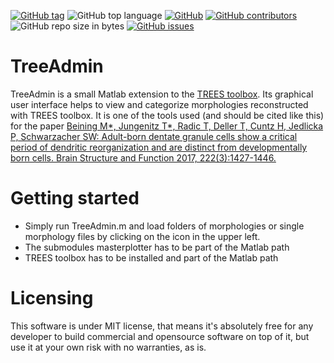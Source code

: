 [![GitHub tag](https://img.shields.io/github/tag/MarcelBeining/TreeAdmin.svg?style=for-the-badge)](https://github.com/MarcelBeining/TreeAdmin/releases)
![GitHub top language](https://img.shields.io/github/languages/top/MarcelBeining/TreeAdmin.svg?style=for-the-badge)
[![GitHub](https://img.shields.io/github/license/MarcelBeining/TreeAdmin.svg?style=for-the-badge)](https://github.com/MarcelBeining/TreeAdmin/blob/master/LICENSE)
[![GitHub contributors](https://img.shields.io/github/contributors/MarcelBeining/TreeAdmin.svg?style=for-the-badge)](https://github.com/MarcelBeining/TreeAdmin/graphs/contributors)
![GitHub repo size in bytes](https://img.shields.io/github/repo-size/MarcelBeining/TreeAdmin.svg?style=for-the-badge)
[![GitHub issues](https://img.shields.io/github/issues/MarcelBeining/TreeAdmin.svg?style=for-the-badge)](https://github.com/MarcelBeining/TreeAdmin/issues)

# TreeAdmin

TreeAdmin is a small Matlab extension to the [TREES toolbox](http://www.treestoolbox.org). Its graphical user interface helps to view and categorize morphologies reconstructed with TREES toolbox. It is one of the tools used (and should be cited like this) for the paper [Beining M*, Jungenitz T*, Radic T, Deller T, Cuntz H, Jedlicka P, Schwarzacher SW: Adult-born dentate granule cells show a critical period of dendritic reorganization and are distinct from developmentally born cells. Brain Structure and Function 2017, 222(3):1427-1446.](https://link.springer.com/article/10.1007/s00429-016-1285-y)

# Getting started

- Simply run TreeAdmin.m and load folders of morphologies or single morphology files by clicking on the icon in the upper left.
- The submodules masterplotter has to be part of the Matlab path
- TREES toolbox has to be installed and part of the Matlab path

# Licensing

This software is under MIT license, that means it's absolutely free for any developer to build commercial and opensource software on top of it, but use it at your own risk with no warranties, as is.

